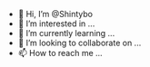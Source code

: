 - 👋 Hi, I’m @Shintybo
- 👀 I’m interested in ...
- 🌱 I’m currently learning ...
- 💞️ I’m looking to collaborate on ...
- 📫 How to reach me ...

<!---
Shintybo/Shintybo is a ✨ special ✨ repository because its `README.md` (this file) appears on your GitHub profile.
You can click the Preview link to take a look at your changes.
--->
